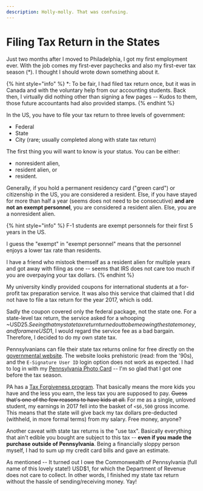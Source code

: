 ```yaml
---
description: Holly-molly. That was confusing.
---
```


# Filing Tax Return in the States

Just two months after I moved to Philadelphia, I got my first employment ever. With the job comes my first-ever paychecks and also my first-ever tax season \(\*\). I thought I should wrote down something about it.

{% hint style="info" %}
\*: To be fair, I had filed tax return once, but it was in Canada and with the voluntary help from our accounting students. Back then, I virtually did nothing other than signing a few pages -- Kudos to them, those future accountants had also provided stamps.
{% endhint %}

In the US, you have to file your tax return to three levels of government:

* Federal
* State
* City \(rare; usually completed along with state tax return\)

The first thing you will want to know is your status. You can be either:

* nonresident alien,
* resident alien, or
* resident.

Generally, if you hold a permanent residency card \("green card"\) or citizenship in the US, you are considered a resident. Else, if you have stayed for more than half a year \(seems does not need to be consecutive\) **and are not an exempt personnel**, you are considered a resident alien. Else, you are a nonresident alien.

{% hint style="info" %}
F-1 students are exempt personnels for their first 5 years in the US.

I guess the "exempt" in "exempt personnel" means that the personnel enjoys a lower tax rate than residents. 

I have a friend who mistook themself as a resident alien for multiple years and got away with filing as one -- seems that IRS does not care too much if you are overpaying your tax dollars.
{% endhint %}

My university kindly provided coupons for international students at a for-profit tax preparation service. It was also this service that claimed that I did not have to file a tax return for the year 2017, which is odd.

Sadly the coupon covered only the federal package, not the state one. For a state-level tax return, the service asked for a whooping ~USD$25. Seeing that my state tax return turned out to be me owing the state money, and for a mere USD$1,  I would regard the service fee as a bad bargain. Therefore, I decided to do my own state tax.

Pennsylvanians can file their state tax returns online for free directly on the [governmental website](https://padirectfile.state.pa.us/authentication.asp). The website looks prehistoric \(read: from the '90s\), and the `E-Signature User ID` login option does not work as expected. I had to log in with my [Pennsylvania Photo Card](https://www.dmv.pa.gov/Driver-Services/Photo-ID2/pages/default.aspx) -- I'm so glad that I got one before the tax season.

PA has a [Tax Forgiveness program](https://www.revenue.pa.gov/GeneralTaxInformation/Tax%20Types%20and%20Information/PIT/TaxForgiveness/Pages/Eligibility.aspx). That basically means the more kids you have and the less you earn, the less tax you are supposed to pay. ~~Guess that's one of the few reasons to have kids at all.~~ For me as a single, unloved student, my earnings in 2017 fell into the basket of `<$6,500` gross income. This means that the state will give back my tax dollars pre-deducted \(withheld, in more formal terms\) from my salary. Free money, anyone?

Another caveat with state tax returns is the "use tax". Basically everything that ain't edible you bought are subject to this tax -- **even if you made the purchase outside of Pennsylvania**. Being a financially sloppy person myself, I had to sum up my credit card bills and gave an estimate.

As mentioned -- It turned out I owe the Commonwealth of Pennsylvania \(full name of this lovely state!\) USD$1, for which the Department of Revenue does not care to collect. In other words, I finished my state tax return without the hassle of sending/receiving money. Yay!





